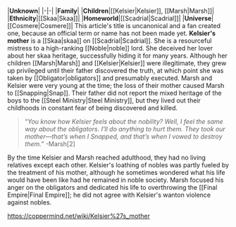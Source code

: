 |**Unknown**|
|-|-|
|**Family**|
|**Children**|[[Kelsier\|Kelsier]], [[Marsh\|Marsh]]|
|**Ethnicity**|[[Skaa\|Skaa]]|
|**Homeworld**|[[Scadrial\|Scadrial]]|
|**Universe**|[[Cosmere\|Cosmere]]|
This article's title is uncanonical and a fan created one, because an official term or name has not been made yet.
**Kelsier's mother** is a [[Skaa\|skaa]] on [[Scadrial\|Scadrial]]. She is a resourceful mistress to a high-ranking [[Noble\|noble]] lord.
She deceived her lover about her skaa heritage, successfully hiding it for many years. Although her children [[Marsh\|Marsh]] and [[Kelsier\|Kelsier]] were illegitimate, they grew up privileged until their father discovered the truth, at which point she was taken by [[Obligator\|obligators]] and presumably executed. Marsh and Kelsier were very young at the time; the loss of their mother caused Marsh to [[Snapping\|Snap]]. Their father did not report the mixed heritage of the boys to the [[Steel Ministry\|Steel Ministry]], but they lived out their childhoods in constant fear of being discovered and killed.

>“*You know how Kelsier feels about the nobility? Well, I feel the same way about the obligators. I'll do anything to hurt them. They took our mother—that’s when I Snapped, and that’s when I vowed to destroy them.*”
\-Marsh[2]


By the time Kelsier and Marsh reached adulthood, they had no living relatives except each other. Kelsier's loathing of nobles was partly fueled by the treatment of his mother, although he sometimes wondered what his life would have been like had he remained in noble society. Marsh focused his anger on the obligators and dedicated his life to overthrowing the [[Final Empire\|Final Empire]]; he did not agree with Kelsier's wanton violence against nobles.



https://coppermind.net/wiki/Kelsier%27s_mother